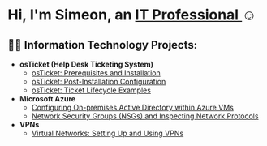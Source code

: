 <h1>Hi, I'm Simeon, an <a href="https://linkedin.com/in/shawkins">IT Professional </a>☺</h1>

<h2>👨‍💻 Information Technology Projects:</h2>

- <b>osTicket (Help Desk Ticketing System)</b>
  - [osTicket: Prerequisites and Installation](https://github.com/simeonhawkins/osticket-prereqs)
  - [osTicket: Post-Installation Configuration](https://github.com/simeonhawkins/post-install-config)
  - [osTicket: Ticket Lifecycle Examples](https://github.com/simeonhawkins/ticket-lifecycle)
- <b>Microsoft Azure</b>
  - [Configuring On-premises Active Directory within Azure VMs](https://github.com/simeonhawkins/configure-ad)
  - [Network Security Groups (NSGs) and Inspecting Network Protocols](https://github.com/simeonhawkins/azure-network-protocols)
- <b>VPNs</b>
  - [Virtual Networks: Setting Up and Using VPNs](https://github.com/simeonhawkins/VPNSetup) 
